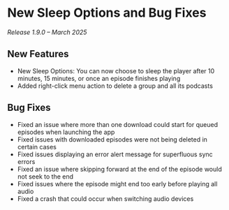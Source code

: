 # New Sleep Options and Bug Fixes
*Release 1.9.0 – March 2025*

## New Features
-  New Sleep Options: You can now choose to sleep the player after 10 minutes, 15 minutes, or once an episode finishes playing
- Added right-click menu action to delete a group and all its podcasts
## Bug Fixes
- Fixed an issue where more than one download could start for queued episodes when launching the app
- Fixed issues with downloaded episodes were not being deleted in certain cases
- Fixed issues displaying an error alert message for superfluous sync errors
- Fixed an issue where skipping forward at the end of the episode would not seek to the end
- Fixed issues where the episode might end too early before playing all audio
- Fixed a crash that could occur when switching audio devices